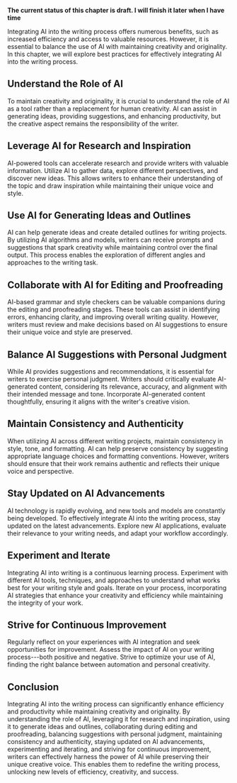 **The current status of this chapter is draft. I will finish it later when I have time**

Integrating AI into the writing process offers numerous benefits, such as increased efficiency and access to valuable resources. However, it is essential to balance the use of AI with maintaining creativity and originality. In this chapter, we will explore best practices for effectively integrating AI into the writing process.

Understand the Role of AI
-------------------------

To maintain creativity and originality, it is crucial to understand the role of AI as a tool rather than a replacement for human creativity. AI can assist in generating ideas, providing suggestions, and enhancing productivity, but the creative aspect remains the responsibility of the writer.

Leverage AI for Research and Inspiration
----------------------------------------

AI-powered tools can accelerate research and provide writers with valuable information. Utilize AI to gather data, explore different perspectives, and discover new ideas. This allows writers to enhance their understanding of the topic and draw inspiration while maintaining their unique voice and style.

Use AI for Generating Ideas and Outlines
----------------------------------------

AI can help generate ideas and create detailed outlines for writing projects. By utilizing AI algorithms and models, writers can receive prompts and suggestions that spark creativity while maintaining control over the final output. This process enables the exploration of different angles and approaches to the writing task.

Collaborate with AI for Editing and Proofreading
------------------------------------------------

AI-based grammar and style checkers can be valuable companions during the editing and proofreading stages. These tools can assist in identifying errors, enhancing clarity, and improving overall writing quality. However, writers must review and make decisions based on AI suggestions to ensure their unique voice and style are preserved.

Balance AI Suggestions with Personal Judgment
---------------------------------------------

While AI provides suggestions and recommendations, it is essential for writers to exercise personal judgment. Writers should critically evaluate AI-generated content, considering its relevance, accuracy, and alignment with their intended message and tone. Incorporate AI-generated content thoughtfully, ensuring it aligns with the writer's creative vision.

Maintain Consistency and Authenticity
-------------------------------------

When utilizing AI across different writing projects, maintain consistency in style, tone, and formatting. AI can help preserve consistency by suggesting appropriate language choices and formatting conventions. However, writers should ensure that their work remains authentic and reflects their unique voice and perspective.

Stay Updated on AI Advancements
-------------------------------

AI technology is rapidly evolving, and new tools and models are constantly being developed. To effectively integrate AI into the writing process, stay updated on the latest advancements. Explore new AI applications, evaluate their relevance to your writing needs, and adapt your workflow accordingly.

Experiment and Iterate
----------------------

Integrating AI into writing is a continuous learning process. Experiment with different AI tools, techniques, and approaches to understand what works best for your writing style and goals. Iterate on your process, incorporating AI strategies that enhance your creativity and efficiency while maintaining the integrity of your work.

Strive for Continuous Improvement
---------------------------------

Regularly reflect on your experiences with AI integration and seek opportunities for improvement. Assess the impact of AI on your writing process---both positive and negative. Strive to optimize your use of AI, finding the right balance between automation and personal creativity.

Conclusion
----------

Integrating AI into the writing process can significantly enhance efficiency and productivity while maintaining creativity and originality. By understanding the role of AI, leveraging it for research and inspiration, using it to generate ideas and outlines, collaborating during editing and proofreading, balancing suggestions with personal judgment, maintaining consistency and authenticity, staying updated on AI advancements, experimenting and iterating, and striving for continuous improvement, writers can effectively harness the power of AI while preserving their unique creative voice. This enables them to redefine the writing process, unlocking new levels of efficiency, creativity, and success.
